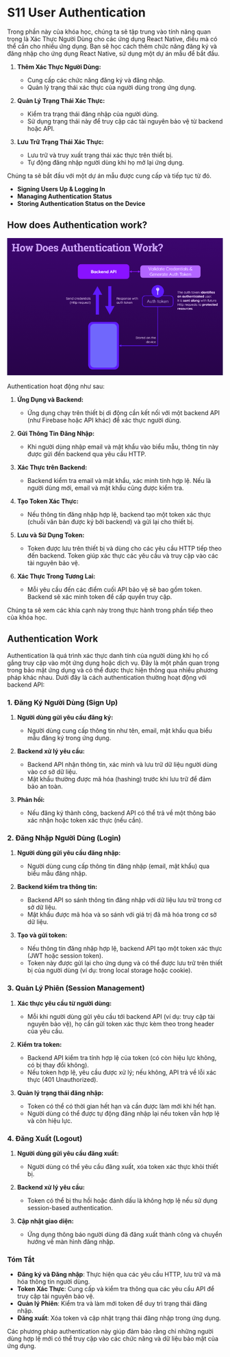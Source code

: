 # S11 User Authentication

Trong phần này của khóa học, chúng ta sẽ tập trung vào tính năng quan trọng là Xác Thực Người Dùng cho các ứng dụng React Native, điều mà có thể cần cho nhiều ứng dụng. Bạn sẽ học cách thêm chức năng đăng ký và đăng nhập cho ứng dụng React Native, sử dụng một dự án mẫu để bắt đầu.

1. **Thêm Xác Thực Người Dùng:**

    - Cung cấp các chức năng đăng ký và đăng nhập.
    - Quản lý trạng thái xác thực của người dùng trong ứng dụng.

2. **Quản Lý Trạng Thái Xác Thực:**

    - Kiểm tra trạng thái đăng nhập của người dùng.
    - Sử dụng trạng thái này để truy cập các tài nguyên bảo vệ từ backend hoặc API.

3. **Lưu Trữ Trạng Thái Xác Thực:**
    - Lưu trữ và truy xuất trạng thái xác thực trên thiết bị.
    - Tự động đăng nhập người dùng khi họ mở lại ứng dụng.

Chúng ta sẽ bắt đầu với một dự án mẫu được cung cấp và tiếp tục từ đó.

-   **Signing Users Up & Logging In**
-   **Managing Authentication Status**
-   **Storing Authentication Status on the Device**

## How does Authentication work?

![image](./assets/images/howdoesauthenticationwork.png)

Authentication hoạt động như sau:

1. **Ứng Dụng và Backend:**

    - Ứng dụng chạy trên thiết bị di động cần kết nối với một backend API (như Firebase hoặc API khác) để xác thực người dùng.

2. **Gửi Thông Tin Đăng Nhập:**

    - Khi người dùng nhập email và mật khẩu vào biểu mẫu, thông tin này được gửi đến backend qua yêu cầu HTTP.

3. **Xác Thực trên Backend:**

    - Backend kiểm tra email và mật khẩu, xác minh tính hợp lệ. Nếu là người dùng mới, email và mật khẩu cũng được kiểm tra.

4. **Tạo Token Xác Thực:**

    - Nếu thông tin đăng nhập hợp lệ, backend tạo một token xác thực (chuỗi văn bản được ký bởi backend) và gửi lại cho thiết bị.

5. **Lưu và Sử Dụng Token:**

    - Token được lưu trên thiết bị và dùng cho các yêu cầu HTTP tiếp theo đến backend. Token giúp xác thực các yêu cầu và truy cập vào các tài nguyên bảo vệ.

6. **Xác Thực Trong Tương Lai:**
    - Mỗi yêu cầu đến các điểm cuối API bảo vệ sẽ bao gồm token. Backend sẽ xác minh token để cấp quyền truy cập.

Chúng ta sẽ xem các khía cạnh này trong thực hành trong phần tiếp theo của khóa học.

## Authentication Work

Authentication là quá trình xác thực danh tính của người dùng khi họ cố gắng truy cập vào một ứng dụng hoặc dịch vụ. Đây là một phần quan trọng trong bảo mật ứng dụng và có thể được thực hiện thông qua nhiều phương pháp khác nhau. Dưới đây là cách authentication thường hoạt động với backend API:

### **1. Đăng Ký Người Dùng (Sign Up)**

1. **Người dùng gửi yêu cầu đăng ký:**

    - Người dùng cung cấp thông tin như tên, email, mật khẩu qua biểu mẫu đăng ký trong ứng dụng.

2. **Backend xử lý yêu cầu:**

    - Backend API nhận thông tin, xác minh và lưu trữ dữ liệu người dùng vào cơ sở dữ liệu.
    - Mật khẩu thường được mã hóa (hashing) trước khi lưu trữ để đảm bảo an toàn.

3. **Phản hồi:**
    - Nếu đăng ký thành công, backend API có thể trả về một thông báo xác nhận hoặc token xác thực (nếu cần).

### **2. Đăng Nhập Người Dùng (Login)**

1. **Người dùng gửi yêu cầu đăng nhập:**

    - Người dùng cung cấp thông tin đăng nhập (email, mật khẩu) qua biểu mẫu đăng nhập.

2. **Backend kiểm tra thông tin:**

    - Backend API so sánh thông tin đăng nhập với dữ liệu lưu trữ trong cơ sở dữ liệu.
    - Mật khẩu được mã hóa và so sánh với giá trị đã mã hóa trong cơ sở dữ liệu.

3. **Tạo và gửi token:**
    - Nếu thông tin đăng nhập hợp lệ, backend API tạo một token xác thực (JWT hoặc session token).
    - Token này được gửi lại cho ứng dụng và có thể được lưu trữ trên thiết bị của người dùng (ví dụ: trong local storage hoặc cookie).

### **3. Quản Lý Phiên (Session Management)**

1. **Xác thực yêu cầu từ người dùng:**

    - Mỗi khi người dùng gửi yêu cầu tới backend API (ví dụ: truy cập tài nguyên bảo vệ), họ cần gửi token xác thực kèm theo trong header của yêu cầu.

2. **Kiểm tra token:**

    - Backend API kiểm tra tính hợp lệ của token (có còn hiệu lực không, có bị thay đổi không).
    - Nếu token hợp lệ, yêu cầu được xử lý; nếu không, API trả về lỗi xác thực (401 Unauthorized).

3. **Quản lý trạng thái đăng nhập:**
    - Token có thể có thời gian hết hạn và cần được làm mới khi hết hạn.
    - Người dùng có thể được tự động đăng nhập lại nếu token vẫn hợp lệ và còn hiệu lực.

### **4. Đăng Xuất (Logout)**

1. **Người dùng gửi yêu cầu đăng xuất:**

    - Người dùng có thể yêu cầu đăng xuất, xóa token xác thực khỏi thiết bị.

2. **Backend xử lý yêu cầu:**

    - Token có thể bị thu hồi hoặc đánh dấu là không hợp lệ nếu sử dụng session-based authentication.

3. **Cập nhật giao diện:**
    - Ứng dụng thông báo người dùng đã đăng xuất thành công và chuyển hướng về màn hình đăng nhập.

### **Tóm Tắt**

-   **Đăng ký và Đăng nhập**: Thực hiện qua các yêu cầu HTTP, lưu trữ và mã hóa thông tin người dùng.
-   **Token Xác Thực**: Cung cấp và kiểm tra thông qua các yêu cầu API để truy cập tài nguyên bảo vệ.
-   **Quản lý Phiên**: Kiểm tra và làm mới token để duy trì trạng thái đăng nhập.
-   **Đăng xuất**: Xóa token và cập nhật trạng thái đăng nhập trong ứng dụng.

Các phương pháp authentication này giúp đảm bảo rằng chỉ những người dùng hợp lệ mới có thể truy cập vào các chức năng và dữ liệu bảo mật của ứng dụng.
